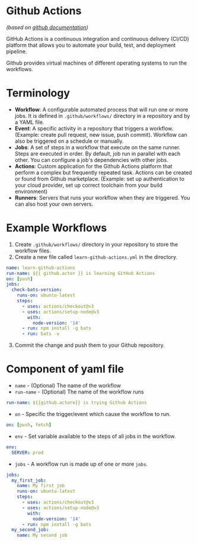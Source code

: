 # Github Actions
*(based on [github documentation](https://docs.github.com/en/actions))*

GitHub Actions is a continuous integration and continuous delivery (CI/CD) platform that allows you to automate your build, test, and deployment pipeline.

Github provides virtual machines of different operating systems to run the workflows.

# Terminology
- **Workflow**: A configurable automated process that will run one or more jobs. It is defined in `.github/workflows/` directory in a repository and by a YAML file.
- **Event**: A specific activity in a repository that triggers a workflow. (Example: create pull request, new issue, push commit). Workflow can also be triggered on a schedule or manually.
- **Jobs**: A set of steps in a workflow that execute on the same runner. Steps are executed in order. By default, job run in parallel with each other. You can configure a job's dependencies with other jobs.
- **Actions**: Custom application for the Github Actions platform that perform a complex but frequently repeated task. Actions can be created or found from Github marketplace. (Example: set up authentication to your cloud provider, set up correct toolchain from your build environment)
- **Runners**: Servers that runs your workflow when they are triggered. You can also host your own servers.

# Example Workflows
1. Create `.github/workflows/` directory in your repository to store the workflow files.
2. Create a new file called `learn-github-actions.yml` in the directory.
``` yaml
name: learn-github-actions
run-name: ${{ github.actor }} is learning GitHub Actions
on: [push]
jobs:
  check-bats-version:
    runs-on: ubuntu-latest
    steps:
      - uses: actions/checkout@v3
      - uses: actions/setup-node@v3
        with:
          node-version: '14'
      - run: npm install -g bats
      - run: bats -v
```
3. Commit the change and push them to your Github repository.


# Component of yaml file
- `name` - (Optional) The name of the workflow
- `run-name` - (Optional) The name of the workflow runs
``` yaml
run-name: ${{github.actore}} is trying Github Actions
```
- `on` - Specific the trigger/event which cause the workflow to run.
``` yaml
on: [push, fetch]
```
- `env` - Set variable available to the steps of all jobs in the workflow.
``` yaml
env:
  SERVER: prod
```
- `jobs` - A workflow run is made up of one or more `jobs`.
``` yaml
jobs:
  my_first_job:
    name: My first job
    runs-on: ubuntu-latest
    steps:
      - uses: actions/checkout@v3
      - uses: actions/setup-node@v3
        with:
          node-version: '14'
      - run: npm install -g bats
  my_second_job:
    name: My second job

```

